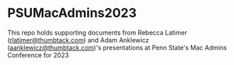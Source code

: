 # PSUMacAdmins2023


This repo holds supporting documents from Rebecca Latimer (rlatimer@thumbtack.com) and Adam Anklewicz (aanklewicz@thumbtack.com)'s presentations at Penn State's Mac Admins Conference for 2023